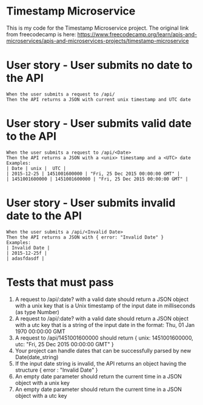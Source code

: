 # Timestamp Microservice

This is my code for the Timestamp Microservice project. The original link from freecodecamp is here: https://www.freecodecamp.org/learn/apis-and-microservices/apis-and-microservices-projects/timestamp-microservice

# User story - User submits no date to the API

```gherkin
When the user submits a request to /api/
Then the API returns a JSON with current unix timestamp and UTC date
```

# User story - User submits valid date to the API

```gherkin
When the user submits a request to /api/<Date>
Then the API returns a JSON with a <unix> timestamp and a <UTC> date
Examples:
| Date | unix |  UTC |
| 2015-12-25 | 1451001600000 | "Fri, 25 Dec 2015 00:00:00 GMT" |
| 1451001600000 | 1451001600000 | "Fri, 25 Dec 2015 00:00:00 GMT" |
```

# User story - User submits invalid date to the API

```gherkin
When the user submits a /api/<Invalid Date>
Then the API returns a JSON with { error: "Invalid Date" }
Examples:
| Invalid Date |
| 2015-12-25f |
| adasfdasdf |
```

# Tests that must pass

1. A request to /api/:date? with a valid date should return a JSON object with a unix key that is a Unix timestamp of the input date in milliseconds (as type Number)
2. A request to /api/:date? with a valid date should return a JSON object with a utc key that is a string of the input date in the format: Thu, 01 Jan 1970 00:00:00 GMT
3. A request to /api/1451001600000 should return { unix: 1451001600000, utc: "Fri, 25 Dec 2015 00:00:00 GMT" }
4. Your project can handle dates that can be successfully parsed by new Date(date_string)
5. If the input date string is invalid, the API returns an object having the structure { error : "Invalid Date" }
6. An empty date parameter should return the current time in a JSON object with a unix key
7. An empty date parameter should return the current time in a JSON object with a utc key

